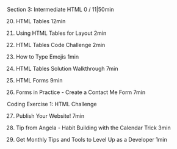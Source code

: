 Section 3: Intermediate HTML
0 / 11|50min

20. HTML Tables
12min

21. Using HTML Tables for Layout
2min

22. HTML Tables Code Challenge
2min

23. How to Type Emojis
1min

24. HTML Tables Solution Walkthrough
7min

25. HTML Forms
9min

26. Forms in Practice - Create a Contact
Me Form
7min

Coding Exercise 1: HTML Challenge

27. Publish Your Website!
7min

28. Tip from Angela - Habit Building with
the Calendar Trick
3min

29. Get Monthly Tips and Tools to Level
Up as a Developer
1min